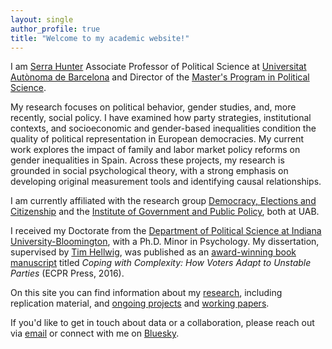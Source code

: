 ```yaml
---
layout: single
author_profile: true
title: "Welcome to my academic website!"
---
```


I am [Serra Hunter](https://recercaiuniversitats.gencat.cat/ca/serra-hunter/inici/) Associate Professor of Political Science at [Universitat Autònoma de Barcelona](https://www.uab.cat) and Director of the [Master's Program in Political Science](https://master-ciencia-politica.uab.cat/). 

My research focuses on political behavior, gender studies, and, more recently, social policy. I have examined how party strategies, institutional contexts, and socioeconomic and gender-based inequalities condition the quality of political representation in European democracies. My current work explores the impact of family and labor market policy reforms on gender inequalities in Spain. Across these projects, my research is grounded in social psychological theory, with a strong emphasis on developing original measurement tools and identifying causal relationships.

I am currently affiliated with the research group [Democracy, Elections and Citizenship](https://webs.uab.cat/grdec/) and the [Institute of Government and Public Policy](https://igop.uab.cat/en/), both at UAB.

I received my Doctorate from the [Department of Political Science at Indiana University-Bloomington](https://polisci.indiana.edu/), with a Ph.D. Minor in Psychology. My dissertation, supervised by [Tim Hellwig](https://sites.google.com/view/thellwig/home), was published as an [award-winning book manuscript](https://cses.org/2017/06/23/marinova/) titled *Coping with Complexity: How Voters Adapt to Unstable Parties* (ECPR Press, 2016).

On this site you can find information about my [research](/personal/publications/), including replication material, and [ongoing projects](/personal/projects/) and [working papers](/personal/papers/).

If you'd like to get in touch about data or a collaboration, please reach out via [email](mailto:dani.marinova@uab.cat) or connect with me on [Bluesky](https://bsky.app/profile/petroleuse-sbd.bsky.social).
